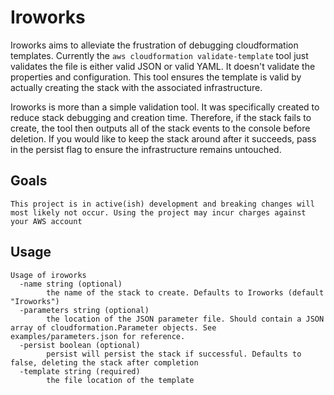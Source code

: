 # Iroworks

Iroworks aims to alleviate the frustration of debugging cloudformation templates. Currently the `aws cloudformation validate-template` tool just validates the file is either valid JSON or valid YAML. It doesn't validate the properties and configuration. This tool ensures the template is valid by actually creating the stack with the associated infrastructure. 

Iroworks is more than a simple validation tool. It was specifically created to reduce stack debugging and creation time. Therefore, if the stack fails to create, the tool then outputs all of the stack events to the console before deletion. If you would like to keep the stack around after it succeeds, pass in the persist flag to ensure the infrastructure remains untouched. 

## Goals
`This project is in active(ish) development and breaking changes will most likely not occur. Using the project may incur charges against your AWS account`


## Usage 
```
Usage of iroworks
  -name string (optional)
        the name of the stack to create. Defaults to Iroworks (default "Iroworks")
  -parameters string (optional)
        the location of the JSON parameter file. Should contain a JSON array of cloudformation.Parameter objects. See examples/parameters.json for reference. 
  -persist boolean (optional)
        persist will persist the stack if successful. Defaults to false, deleting the stack after completion
  -template string (required)
        the file location of the template
```